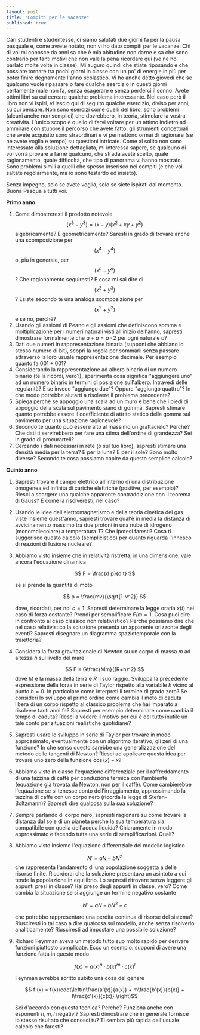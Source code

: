 ```yaml
---
layout: post
title: "Compiti per le vacanze"
published: true
---
```


Cari studenti e studentesse, ci siamo salutati due giorni fa per la pausa pasquale e, come avrete
notato, non vi ho dato compiti per le vacanze. Chi di voi mi conosce da anni sa che è mia abitudine
non darne e sa che sono contrario per tanti motivi che non vale la pena ricordare qui (ve ne ho
parlato molte volte in classe). Mi auguro quindi che stiate riposando e che possiate tornare tra
pochi giorni in classe con un po' di energie in più per poter finire degnamente l'anno scolastico.
Vi ho anche detto giovedì che se qualcuno vuole ripassare o fare qualche esercizio in questi giorni 
certamente male non fa, senza esagerare e senza perderci il sonno. Avete ottimi libri su cui cercare
qualche problema interessante. Nel caso però il libro non vi ispiri, vi lascio qui di seguito
qualche esercizio, diviso per anni, su cui pensare. Non sono esercizi come quelli del libro, sono
problemi (alcuni anche non semplici) che dovrebbero, in teoria, stimolare la vostra creatività.
L'unico scopo è quello di farvi voltare per un attimo indietro ad ammirare con stupore il percorso
che avete fatto, gli strumenti concettuali che avete acquisito ѕono straordinari e vi permettono
ormai di ragionare (se ne avete voglia e tempo) su questioni intricate. Come al solito non sono
interessato alla soluzione dettagliata, mi interessa sapere, se qualcuno di voi vorrà provare a
farne qualcuno, che strada avete scelto, quale ragionamento, quale difficoltà, che tipo di panorama
vi hanno mostrato. Sono problemi simili a quelli che spesso inserisco nei compiti (e che voi saltate
regolarmente, ma io sono testardo ed insisto). 

Senza impegno, solo se avete voglia, solo se siete ispirati dal momento. Buona Pasqua a tutti voi. 

**Primo anno**

1. Come dimostreresti il prodotto notevole $$ (x^3-y^3) = (x-y)(x^2+xy+y^2) $$ algebricamente? E
   geometricamente? Saresti in grado di trovare anche una scomposizione per $$(x^4-y^4)$$ o, più in
   generale, per $$(x^n - y^n)$$? Che ragionamento seguiresti? E cosa mi sai dire di $$(x^3+y^3)$$?
   Esiste secondo te una analoga scomposizione per $$(x^2+y^2)$$ e se no, perché?
2. Usando gli assiomi di Peano e gli assiomi che definiscono somma e moltiplicazione per i numeri
   naturali visti all'inizio dell'anno, sapresti dimostrare formalmente che $a + a = a\cdot 2$ per ogni naturale $a$?
3. Dati due numeri in rappresentazione binaria (supponi che abbiano lo stesso numero di bit), scopri
   la regola per sommarli senza passare attraverso la loro usuale rappresentazione decimale. Per
   esempio quanto fa $001 + 001$?
4. Considerando la rappresentazione ad albero binario di un numero binario (te la ricordi, vero?),
   sperimenta cosa significa "aggiungere uno" ad un numero binario in termini di posizione
   sull'albero. Intravedi delle regolarità? E se invece "aggiungo due"? Oppure "aggiungo quattro"?
   In che modo potrebbe aiutarti a risolvere il problema precedente?
5. Spiega perché se appoggio una scala ad un muro è bene che i piedi di appoggio  della scala sul pavimento 
   siano di gomma. Sapresti stimare quanto potrebbe essere il coefficiente di attrito statico della
   gomma sul pavimento per una situazione ragionevole?
6. Secondo te quanto può essere alto al massimo un grattacielo? Perché? Che dati ti servirebbero per
   fare una stima dell'ordine di grandezza? Sei in grado di procurarteli?
7. Cercando i dati necessari in rete (o sul tuo libro), sapresti stimare una densità media per la terra? E per
   la luna? E per il sole? Sono molto diverse? Secondo te cosa possiamo capire da questo semplice calcolo?

**Quinto anno**
1. Sapresti trovare il campo elettrico all'interno di una distribuzione omogenea ed infinita di
   cariche elettriche (positive, per esempio)? Riesci a scorgere una qualche apparente
   contraddizione con il teorema di Gauss? E come la risolveresti, nel caso?
2. Usando le idee dell'elettromagnetismo e della teoria cinetica dei gas viste insieme quest'anno,
   sapresti trovare qual'è in media la distanza di avvicinamento massimo tra due protoni in una
   nube di idrogeno (monomolecolare) a temperatura $T$? Che ipotesi faresti? Cosa ti suggerisce questo 
   calcolo (semplicistico) per quanto riguarda l'innesco di reazioni di fusione nucleare?
3. Abbiamo visto insieme che in relatività ristretta, in una dimensione, vale ancora l'equazione dinamica
   
   $$ F = \frac{d p}{d t} $$

   se si prende la quantità di moto
   
   $$ p = \frac{mv}{\sqrt{1-v^2}} $$
   
   dove, ricordati, per noi $c=1$. Sapresti determinare la legge oraria $x(t)$ nel caso di forza
   costante? Prendi per semplificare $F/m = 1$. Cosa puoi dire in confronto al caso classico non
   relativistico? Perché possiamo dire che nel caso relativistico la soluzione presenta un apparente
   orizzonte degli eventi? Sapresti disegnare un diagramma spaziotemporale con la traiettoria?
4. Considera la forza gravitazionale di Newton su un corpo di massa $m$ ad altezza $h$ sul livello
   del mare

   $$ F = G\frac{Mm}{(R+h)^2} $$
   dove $M$ è la massa della terra e $R$ il suo raggio. Sviluppa la precedente espressione della
   forza in serie di Taylor rispetto alla variabile $h$ vicino al punto $h=0$. In particolare come
   interpreti il termine di grado zero? Se consideri lo sviluppo al primo ordine come cambia il moto
   di caduta libera di un corpo rispetto al classico problema che hai imparato a risolvere tanti
   anni fa? Sapresti per esempio determinare come cambia il tempo di caduta? Riesci a vedere il
   motivo per cui é del tutto inutile un tale conto per situazioni realistiche quotidiane?
5. Sapresti usare lo sviluppo in serie di Taylor per trovare in modo approssimato, eventualmente con
   un algoritmo iterativo, gli zeri di una funzione? In che senso questo sarebbe una
   generalizzazione del metodo delle tangenti di Newton? Riesci ad applicare questa idea per trovare
   uno zero della funzione $\cos(x) - x$?
6. Abbiamo visto in classe l'equazione differenziale per il raffreddamento di una tazzina di caffè
   per conduzione termica con l'ambiente (equazione già trovata da Newton, non per il caffè). Come
   cambierebbe l'equazione se si tenesse conto dell'irraggiamento, approssimando la tazzina di caffè
   con un corpo nero (ricorda la legge di Stefan-Boltzmann)? Sapresti dire qualcosa sulla sua
   soluzione?
7. Sempre parlando di corpo nero, sapresti ragionare su come trovare la distanza dal sole di un
   pianeta perché la sua temperatura sia compatibile con quella dell'acqua liquida? Chiaramente in
   modo approssimato e facendo tutta una serie di semplificazioni. Quali?
8. Abbiamo visto insieme l'equazione differenziale del modello logistico

   $$ N' = aN - bN^2 $$
   che rappresenta l'andamento di una popolazione soggetta a delle risorse finite. Ricorderai che la
   soluzione presentava un asintoto a cui tende la popolazione in equilibrio. Lo sapresti ritrovare
   senza leggere gli appunti presi in classe? Hai preso degli appunti in classe, vero? Come cambia
   la situazione se si aggiunge un termine negativo costante
   
   $$ N' = aN - bN^2 -c $$

   che potrebbe rappresentare una perdita continua di risorse del sistema? Riusciresti in tal caso a
   dire qualcosa sul modello, anche senza risolverlo analiticamente? Riusciresti ad impostare una
   possibile soluzione?
9. Richard Feynman aveva un metodo tutto suo molto rapido per derivare funzioni piuttosto
   complicate. Ecco un esempio: supponi di avere una funzione fatta in questo modo

   $$ f(x) = a(x)^n \cdot b(x)^m \cdot c(x)^l$$

   Feynman avrebbe scritto subito una cosa del genere

   $$ f'(x) = f(x)\cdot\left(n\frac{a'(x)}{a(x)} + m\frac{b'(x)}{b(x)} + l\frac{c'(x)}{c(x)} \right)$$
   
   Sei d'accordo con questa tecnica? Perché? Funziona anche con esponenti $n,m,l$ negativi? Sapresti
   dimostrare che in generale fornisce lo stesso risultato che conosci tu? Ti sembra più rapida
   dell'usuale calcolo che faresti?




